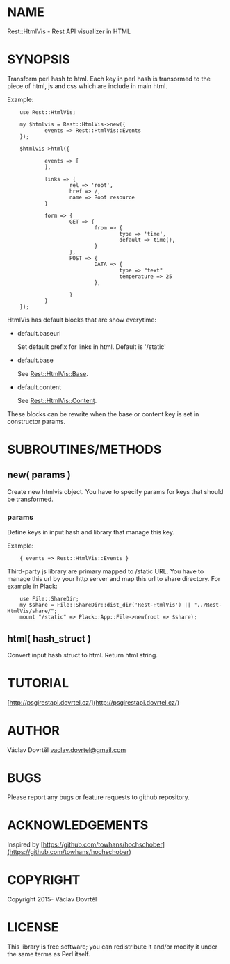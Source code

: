 # NAME

Rest::HtmlVis - Rest API visualizer in HTML

# SYNOPSIS

Transform perl hash to html.
Each key in perl hash is transormed to the piece of html, js and css which are include in main html.

Example:

        use Rest::HtmlVis;

        my $htmlvis = Rest::HtmlVis->new({
                events => Rest::HtmlVis::Events
        });

        $htmlvis->html({

                events => [
                ],

                links => {
                        rel => 'root',
                        href => /,
                        name => Root resource
                }

                form => {
                        GET => {
                                from => {
                                        type => 'time',
                                        default => time(),
                                }
                        },
                        POST => {
                                DATA => {
                                        type => "text"
                                        temperature => 25
                                },

                        }
                }
        });

HtmlVis has default blocks that are show everytime:

- default.baseurl

    Set default prefix for links in html. Default is '/static'

- default.base

    See [Rest::HtmlVis::Base](https://metacpan.org/pod/Rest::HtmlVis::Base).

- default.content

    See [Rest::HtmlVis::Content](https://metacpan.org/pod/Rest::HtmlVis::Content).

These blocks can be rewrite when the base or content key is set in constructor params.

# SUBROUTINES/METHODS

## new( params )

Create new htmlvis object. You have to specify params for keys that should be transformed.

### params

Define keys in input hash and library that manage this key.

Example:

        { events => Rest::HtmlVis::Events }   

Third-party js library are primary mapped to /static URL.
You have to manage this url by your http server and map this url to share directory.
For example in Plack:

        use File::ShareDir;
        my $share = File::ShareDir::dist_dir('Rest-HtmlVis') || "../Rest-HtmlVis/share/";
        mount "/static" => Plack::App::File->new(root => $share);

## html( hash\_struct )

Convert input hash struct to html. Return html string.

# TUTORIAL

[http://psgirestapi.dovrtel.cz/](http://psgirestapi.dovrtel.cz/)

# AUTHOR

Václav Dovrtěl <vaclav.dovrtel@gmail.com>

# BUGS

Please report any bugs or feature requests to github repository.

# ACKNOWLEDGEMENTS

Inspired by [https://github.com/towhans/hochschober](https://github.com/towhans/hochschober)

# COPYRIGHT

Copyright 2015- Václav Dovrtěl

# LICENSE

This library is free software; you can redistribute it and/or modify
it under the same terms as Perl itself.
